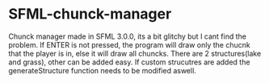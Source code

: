 # SFML-chunck-manager
Chunck manager made in SFML 3.0.0, its a bit glitchy but I cant find the problem. If ENTER is not pressed, the program will draw only the chucnk that the player is in, else it will draw all chuncks.
There are 2 structures(lake and grass), other can be added easy.
If custom strucutres are added the generateStructure function needs to be modified aswell.
